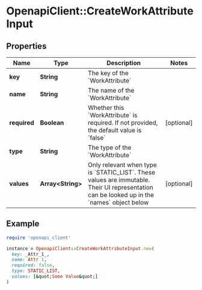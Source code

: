 # OpenapiClient::CreateWorkAttributeInput

## Properties

| Name | Type | Description | Notes |
| ---- | ---- | ----------- | ----- |
| **key** | **String** | The key of the &#x60;WorkAttribute&#x60; |  |
| **name** | **String** | The name of the &#x60;WorkAttribute&#x60; |  |
| **required** | **Boolean** | Whether this &#x60;WorkAttribute&#x60; is required. If not provided, the default value is &#x60;false&#x60; | [optional] |
| **type** | **String** | The type of the &#x60;WorkAttribute&#x60; |  |
| **values** | **Array&lt;String&gt;** | Only relevant when type is &#x60;STATIC_LIST&#x60;. These values are immutable. Their UI representation can be looked up in the &#x60;names&#x60; object below | [optional] |

## Example

```ruby
require 'openapi_client'

instance = OpenapiClient::CreateWorkAttributeInput.new(
  key: _Attr_1_,
  name: Attr 1,
  required: false,
  type: STATIC_LIST,
  values: [&quot;Some Value&quot;]
)
```

